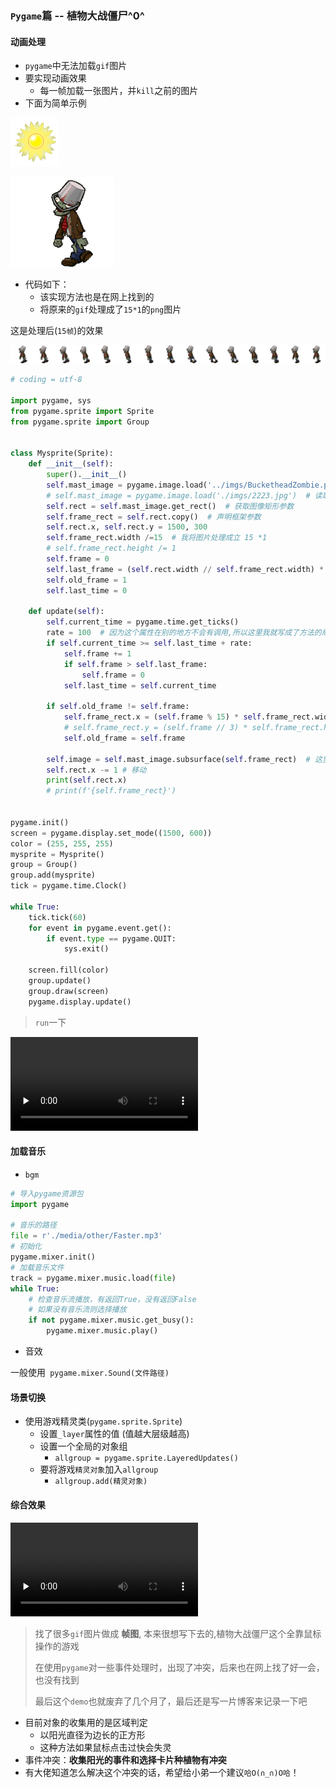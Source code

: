 ### `Pygame`篇 -- **植物大战僵尸^0^**



#### **动画处理**

- `pygame`中无法加载`gif`图片
- 要实现动画效果
  - 每一帧加载一张图片，并`kill`之前的图片
- 下面为简单示例 

![](./res/Sun.gif)

![](./res/BucketheadZombie.gif)

- 代码如下：
  - 该实现方法也是在网上找到的
  - 将原来的`gif`处理成了`15*1`的`png`图片

这是处理后(`15帧`)的效果

![](./res/BucketheadZombie.png)

```python
# coding = utf-8

import pygame, sys
from pygame.sprite import Sprite
from pygame.sprite import Group


class Mysprite(Sprite):
    def __init__(self):
        super().__init__()
        self.mast_image = pygame.image.load('../imgs/BucketheadZombie.png')  # 读取图像
        # self.mast_image = pygame.image.load('./imgs/2223.jpg')  # 读取图像
        self.rect = self.mast_image.get_rect()  # 获取图像矩形参数
        self.frame_rect = self.rect.copy()  # 声明框架参数
        self.rect.x, self.rect.y = 1500, 300
        self.frame_rect.width /=15  # 我将图片处理成立 15 *1
        # self.frame_rect.height /= 1
        self.frame = 0
        self.last_frame = (self.rect.width // self.frame_rect.width) * (self.rect.height // self.frame_rect.height) - 1
        self.old_frame = 1
        self.last_time = 0

    def update(self):
        self.current_time = pygame.time.get_ticks()
        rate = 100  # 因为这个属性在别的地方不会有调用,所以这里我就写成了方法的局部变量
        if self.current_time >= self.last_time + rate:
            self.frame += 1
            if self.frame > self.last_frame:
                self.frame = 0
            self.last_time = self.current_time

        if self.old_frame != self.frame:
            self.frame_rect.x = (self.frame % 15) * self.frame_rect.width
            # self.frame_rect.y = (self.frame // 3) * self.frame_rect.height
            self.old_frame = self.frame

        self.image = self.mast_image.subsurface(self.frame_rect)  # 这里就是在生成子表面
        self.rect.x -= 1 # 移动
        print(self.rect.x)
        # print(f'{self.frame_rect}')


pygame.init()
screen = pygame.display.set_mode((1500, 600))
color = (255, 255, 255)
mysprite = Mysprite()
group = Group()
group.add(mysprite)
tick = pygame.time.Clock()

while True:
    tick.tick(60)
    for event in pygame.event.get():
        if event.type == pygame.QUIT:
            sys.exit()

    screen.fill(color)
    group.update()
    group.draw(screen)
    pygame.display.update()
```

> `run`一下

<video id="video" controls="" preload="none">
    <source id="mp4" src="./res/zombie.mp4" type="video/mp4">
</video>



#### 加载音乐

- `bgm`

```python
# 导入pygame资源包
import pygame

# 音乐的路径
file = r'./media/other/Faster.mp3'
# 初始化
pygame.mixer.init()
# 加载音乐文件
track = pygame.mixer.music.load(file)
while True:
    # 检查音乐流播放，有返回True，没有返回False
    # 如果没有音乐流则选择播放
    if not pygame.mixer.music.get_busy():
        pygame.mixer.music.play()
```



- 音效

一般使用` pygame.mixer.Sound(文件路径)`



#### 场景切换

- 使用游戏精灵类(`pygame.sprite.Sprite`)
  - 设置`_layer`属性的值  (值越大层级越高)
  - 设置一个全局的对象组
    - `allgroup = pygame.sprite.LayeredUpdates()`
  - 要将游戏`精灵对象`加入`allgroup`
    - `allgroup.add(精灵对象)`



#### 综合效果

<video id="video" controls="" preload="none">
    <source id="mp4" src="./res/plant.mp4" type="video/mp4">
</video>



> 找了很多`gif`图片做成 **帧图**, 本来很想写下去的,植物大战僵尸这个全靠鼠标操作的游戏
>
> 在使用`pygame`对一些事件处理时，出现了冲突，后来也在网上找了好一会，也没有找到
>
> 最后这个`demo`也就废弃了几个月了，最后还是写一片博客来记录一下吧

- 目前对象的收集用的是区域判定
  - 以阳光直径为边长的正方形
  - 这种方法如果鼠标点击过快会失灵
- 事件冲突：**收集阳光的事件和选择卡片种植物有冲突**
- 有大佬知道怎么解决这个冲突的话，希望给小弟一个建议`哈O(∩_∩)O哈`！





